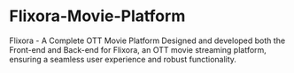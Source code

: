 # Flixora-Movie-Platform

Flixora - A Complete OTT Movie Platform
Designed and developed both the Front-end and Back-end for Flixora, an OTT movie streaming platform, ensuring a seamless user experience and robust functionality.
